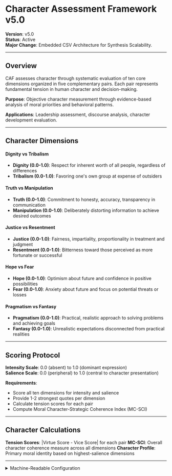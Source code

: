# Character Assessment Framework v5.0

**Version**: v5.0  
**Status**: Active  
**Major Change**: Embedded CSV Architecture for Synthesis Scalability.

---

## Overview

CAF assesses character through systematic evaluation of ten core dimensions organized in five complementary pairs. Each pair represents fundamental tension in human character and decision-making.

**Purpose**: Objective character measurement through evidence-based analysis of moral priorities and behavioral patterns.

**Applications**: Leadership assessment, discourse analysis, character development evaluation.

---

## Character Dimensions

#### Dignity vs Tribalism
- **Dignity (0.0-1.0)**: Respect for inherent worth of all people, regardless of differences
- **Tribalism (0.0-1.0)**: Favoring one's own group at expense of outsiders

#### Truth vs Manipulation  
- **Truth (0.0-1.0)**: Commitment to honesty, accuracy, transparency in communication
- **Manipulation (0.0-1.0)**: Deliberately distorting information to achieve desired outcomes

#### Justice vs Resentment
- **Justice (0.0-1.0)**: Fairness, impartiality, proportionality in treatment and judgment  
- **Resentment (0.0-1.0)**: Bitterness toward those perceived as more fortunate or successful

#### Hope vs Fear
- **Hope (0.0-1.0)**: Optimism about future and confidence in positive possibilities
- **Fear (0.0-1.0)**: Anxiety about future and focus on potential threats or losses

#### Pragmatism vs Fantasy
- **Pragmatism (0.0-1.0)**: Practical, realistic approach to solving problems and achieving goals
- **Fantasy (0.0-1.0)**: Unrealistic expectations disconnected from practical realities

---

## Scoring Protocol

**Intensity Scale**: 0.0 (absent) to 1.0 (dominant expression)  
**Salience Scale**: 0.0 (peripheral) to 1.0 (central to character presentation)

**Requirements**:
- Score all ten dimensions for intensity and salience
- Provide 1-2 strongest quotes per dimension  
- Calculate tension scores for each pair
- Compute Moral Character-Strategic Coherence Index (MC-SCI)

---

## Character Calculations

**Tension Scores**: |Virtue Score - Vice Score| for each pair
**MC-SCI**: Overall character coherence measure across all dimensions
**Character Profile**: Primary moral identity based on highest-salience dimensions

---

<details><summary>Machine-Readable Configuration</summary>

```json
{
  "name": "character_assessment_framework",
  "version": "v5.0",
  "display_name": "Character Assessment Framework v5.0",
  "analysis_variants": {
    "default": {
      "description": "Complete character assessment with tension analysis and embedded CSV output",
      "analysis_prompt": "You are an expert character assessment analyst specializing in moral psychology and behavioral analysis. Your task is to analyze the provided text using the Character Assessment Framework (CAF) v5.0.\n\nThis framework evaluates character through ten dimensions organized in five complementary pairs:\n- Dignity vs Tribalism\n- Truth vs Manipulation\n- Justice vs Resentment\n- Hope vs Fear\n- Pragmatism vs Fantasy\n\nFor each dimension:\n1. Assess intensity (0.0-1.0 how strongly expressed)\n2. Assess salience (0.0-1.0 how central to character presentation)\n3. Provide 1-2 strongest quotes as evidence\n4. Focus on character revelation rather than policy positions\n\nCalculate:\n1. Tension scores (absolute difference) for each pair\n2. Overall MC-SCI coherence measure\n3. Primary moral identity based on highest-salience dimensions\n\nYour output must include two CSV sections with these exact formats:\n\n<<<DISCERNUS_SCORES_CSV_v1>>>\naid,dignity,truth,justice,hope,pragmatism,tribalism,manipulation,resentment,fear,fantasy,dignity_salience,truth_salience,justice_salience,hope_salience,pragmatism_salience,tribalism_salience,manipulation_salience,resentment_salience,fear_salience,fantasy_salience,dignity_tribalism_tension,truth_manipulation_tension,justice_resentment_tension,hope_fear_tension,pragmatism_fantasy_tension,mc_sci\n{artifact_id},{scores...}\n<<<END_DISCERNUS_SCORES_CSV_v1>>>\n\n<<<DISCERNUS_EVIDENCE_CSV_v1>>>\naid,dimension,quote_id,quote_text,context_type\n{artifact_id},{dimension_name},{quote_number},{quote_text},{context_type}\n<<<END_DISCERNUS_EVIDENCE_CSV_v1>>>"
    }
  },
  "dimension_groups": {
    "virtues": ["dignity", "truth", "justice", "hope", "pragmatism"],
    "vices": ["tribalism", "manipulation", "resentment", "fear", "fantasy"]
  },
  "calculation_spec": {
    "character_tension_mathematics": "Character tension quantification using formula: Character Tension = |Virtue_score - Vice_score|.",
    "character_tensions": {
      "dignity_tribalism_tension": "|dignity - tribalism|",
      "truth_manipulation_tension": "|truth - manipulation|",
      "justice_resentment_tension": "|justice - resentment|",
      "hope_fear_tension": "|hope - fear|",
      "pragmatism_fantasy_tension": "|pragmatism - fantasy|"
    },
    "moral_character_sci": "(dignity_tribalism_tension + truth_manipulation_tension + justice_resentment_tension + hope_fear_tension + pragmatism_fantasy_tension) / 5"
  },
  "reliability_rubric": {
    "cronbachs_alpha": {
      "excellent": [0.80, 1.0],
      "good": [0.70, 0.79],
      "acceptable": [0.60, 0.69],
      "poor": [0.0, 0.59]
    },
    "notes": "Defines quality thresholds for framework reliability. The Synthesis Agent uses this for automated fit assessment."
  },
  "output_contract": {
    "schema": {
      "worldview": "string",
      "scores": "object",
      "evidence": "object",
      "reasoning": "object",
      "salience_ranking": "array",
      "character_clusters": "object"
    },
    "embedded_csv_requirements": {
      "scores_csv": {
        "delimiter_start": "<<<DISCERNUS_SCORES_CSV_v1>>>",
        "delimiter_end": "<<<END_DISCERNUS_SCORES_CSV_v1>>>",
        "description": "CSV for all dimensional scores, salience scores, tension scores, and calculated metrics.",
        "columns": [
          "aid",
          "dignity", "truth", "justice", "hope", "pragmatism",
          "tribalism", "manipulation", "resentment", "fear", "fantasy",
          "dignity_salience", "truth_salience", "justice_salience", "hope_salience", "pragmatism_salience",
          "tribalism_salience", "manipulation_salience", "resentment_salience", "fear_salience", "fantasy_salience",
          "dignity_tribalism_tension", "truth_manipulation_tension", "justice_resentment_tension",
          "hope_fear_tension", "pragmatism_fantasy_tension", "mc_sci"
        ]
      },
      "evidence_csv": {
        "delimiter_start": "<<<DISCERNUS_EVIDENCE_CSV_v1>>>",
        "delimiter_end": "<<<END_DISCERNUS_EVIDENCE_CSV_v1>>>",
        "description": "CSV for structured evidence data for audit and replication.",
        "columns": [
          "aid",
          "dimension",
          "quote_id",
          "quote_text",
          "context_type"
        ]
      }
    },
    "instructions": "IMPORTANT: Your response MUST include both a complete JSON analysis AND embedded CSV segments using the exact delimiters specified. The salience_ranking should be an ordered array of objects, each containing 'dimension', 'salience_score', and 'rank'."
  }
}
```

</details> 